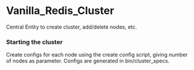 # Vanilla_Redis_Cluster
Central Entity to create cluster, add/delete nodes, etc.

### Starting the cluster
Create configs for each node using the create config script, giving number of nodes as parameter. Configs
are generated in bin/cluster_specs.
